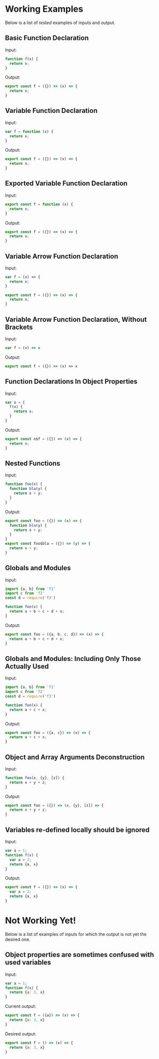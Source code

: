 # Working Examples

Below is a list of *tested* examples of inputs and output.

## Basic Function Declaration

Input:
```js
function f(x) {
  return x;
}
```

Output:
```js
export const f = ({}) => (x) => {
  return x;
}
```
## Variable Function Declaration

Input:
```js
var f = function (x) {
  return x;
}
```

Output:
```js
export const f = ({}) => (x) => {
  return x;
}
```

## Exported Variable Function Declaration

Input:
```js
export const f = function (x) {
  return x;
}
```

Output:
```js
export const f = ({}) => (x) => {
  return x;
}
```


## Variable Arrow Function Declaration

Input:
```js
var f = (x) => {
  return x;
}
```

```js
export const f = ({}) => (x) => {
  return x;
}
```

## Variable Arrow Function Declaration, Without Brackets

Input:
```js
var f = (x) => x
```

Output:
```js
export const f = ({}) => (x) => x
```

## Function Declarations In Object Properties

Input:
```js
var o = {
  f(x) {
    return x;
  }
}
```

Output:
```js
export const o$f = ({}) => (x) => {
  return x;
}
```

## Nested Functions

Input:
```js
function foo(x) {
  function bla(y) {
    return x + y;
  }
}
```

Output:
```js
export const foo = ({}) => (x) => {
  function bla(y) {
    return x + y;
  }
}
export const foo$bla = ({}) => (y) => {
  return x + y;
}
```

## Globals and Modules

Input:
```js
import {a, b} from 'f1'
import c from 'f2'
const d = require('f3')

function foo(x) {
  return a + b + c + d + x;
}
```

Output:
```js
export const foo = ({a, b, c, d}) => (x) => {
  return a + b + c + d + x;
}
```

## Globals and Modules: Including Only Those Actually Used

Input:
```js
import {a, b} from 'f1'
import c from 'f2'
const d = require('f3')

function foo(x) {
  return a + c + x;
}
```

Output:
```js
export const foo = ({a, c}) => (x) => {
  return a + c + x;
}
```

## Object and Array Arguments Deconstruction

Input:
```js
function foo(x, {y}, [z]) {
  return x + y + z;
}
```

Output:
```js
export const foo = ({}) => (x, {y}, [z]) => {
  return x + y + z;
}
```

## Variables re-defined locally should be ignored

Input:
```js
var a = 1;
function f(x) {
  var a = 2;
  return {a, x}
}
```

Output:
```js
export const f = ({}) => (x) => {
  var a = 2;
  return {a, x}
}
```

# Not Working Yet!

Below is a list of examples of inputs for which the output is not
yet the desired one.

## Object properties are sometimes confused with used variables

Input:
```js
var a = 1;
function f(x) {
  return {a: 3, x}
}
```

Current output:
```js
export const f = ({a}) => (x) => {
  return {a: 3, x}
}
```

Desired output:
```js
export const f = () => (x) => {
  return {a: 3, x}
}
```
